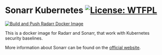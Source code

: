 # Sonarr Kubernetes [![License: WTFPL](https://img.shields.io/badge/License-WTFPL-brightgreen.svg)](http://www.wtfpl.net/about/)

[![Build and Push Radarr Docker Image](https://github.com/justereseau/Servarr/actions/workflows/Radarr.yml/badge.svg)](https://github.com/justereseau/Servarr/actions/workflows/Radarr.yml)

This is a docker image for Radarr and Sonarr, that work with Kubernetes security baselines.

More information about Sonarr can be found on the [official website](https://github.com/Sonarr/Sonarr).
